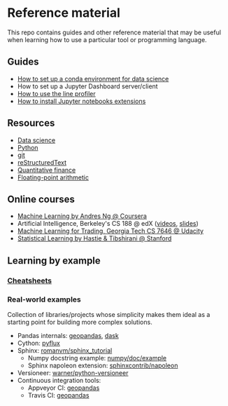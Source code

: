 # Reference material
This repo contains guides and other reference material that may be useful when learning how to use a particular tool or programming language.

## Guides
- [How to set up a conda environment for data science](guides/conda.md)
- How to set up a Jupyter Dashboard server/client
- [How to use the line profiler](guides/profiler.md)
- [How to install Jupyter notebooks extensions](https://github.com/ipython-contrib/jupyter_contrib_nbextensions)

## Resources
- [Data science](resources/data_science.md)
- [Python](resources/python.md)
- [git](resources/git.md)
- [reStructuredText](resources/restructuredtext.md)
- [Quantitative finance](resources/quant_finance.md)
- [Floating-point arithmetic](resources/floating_point.md)

## Online courses

- [Machine Learning by Andres Ng @ Coursera](https://www.coursera.org/learn/machine-learning)
- Artificial Intelligence, Berkeley's CS 188 @ edX ([videos](https://www.youtube.com/watch?v=W1S-HSakPTM), [slides](https://edge.edx.org/courses/BerkeleyX/CS188-FA14/FA14/20021a0a32d14a31b087db8d4bb582fd/))
- [Machine Learning for Trading, Georgia Tech CS 7646 @ Udacity](https://www.udacity.com/course/machine-learning-for-trading--ud501)
- [Statistical Learning by Hastie & Tibshirani @ Stanford](https://www.r-bloggers.com/in-depth-introduction-to-machine-learning-in-15-hours-of-expert-videos/)


## Learning by example
### [Cheatsheets](cheatsheets/README.md)

### Real-world examples
Collection of libraries/projects whose simplicity makes them ideal as a starting point for building more complex solutions.
- Pandas internals: [geopandas](https://github.com/geopandas/geopandas), [dask](https://github.com/dask/dask)
- Cython: [pyflux](https://github.com/RJT1990/pyflux)
- Sphinx: [romanvm/sphinx_tutorial](https://github.com/romanvm/sphinx_tutorial)
  - Numpy docstring example: [numpy/doc/example](https://github.com/numpy/numpy/blob/master/doc/example.py)
  - Sphinx napoleon extension: [sphinxcontrib/napoleon](http://sphinxcontrib-napoleon.readthedocs.io/en/latest/sphinxcontrib.napoleon.html)
- Versioneer: [warner/python-versioneer](https://github.com/warner/python-versioneer)
- Continuous integration tools:
  - Appveyor CI: [geopandas](https://github.com/geopandas/geopandas/blob/master/appveyor.yml)
  - Travis CI: [geopandas](https://github.com/geopandas/geopandas/blob/master/.travis.yml)
